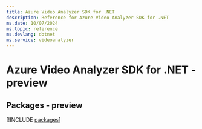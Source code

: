 ```yaml
---
title: Azure Video Analyzer SDK for .NET
description: Reference for Azure Video Analyzer SDK for .NET
ms.date: 10/07/2024
ms.topic: reference
ms.devlang: dotnet
ms.service: videoanalyzer
---
```

# Azure Video Analyzer SDK for .NET - preview
## Packages - preview
[!INCLUDE [packages](video-analyzer-index.md)]